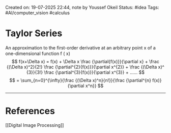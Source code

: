 Created on: 19-07-2025 22:44, note by Youssef Okeil
Status: #idea
Tags: #AI/computer_vision #calculus 
# Taylor Series
An approximation to the ﬁrst-order derivative at an arbitrary point x of a one-dimensional function f ( x)
$$
f(x+\Delta x) = f(x) + \Delta x \frac {\partial{f(x)}}{\partial x} + \frac {(\Delta x)^2}{2!} \frac {\partial^{2}{f(x)}}{\partial x^{2}} +
\frac {(\Delta x)^ {3}}{3!} \frac {\partial^{3}{f(x)}}{\partial x^{3}} + ......
$$
$$
= \sum_{n=0}^{\infty}{\frac {(\Delta x)^n}{n!}}{\frac {\partial^{n} f(x)}{\partial x^n}}
$$



-----------------
# References
[[Digital Image Processing]]
